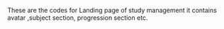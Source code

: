 These are the codes for Landing page of study management it contains avatar ,subject section, progression section etc.
